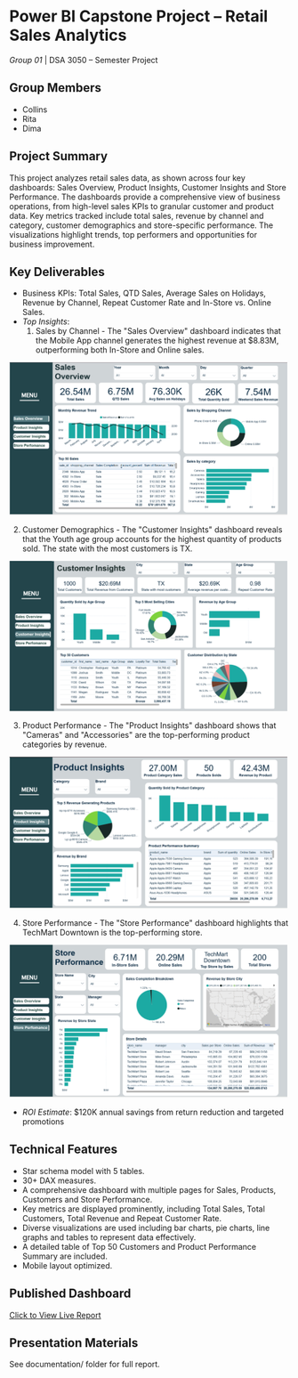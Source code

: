 # Power BI Capstone Project – Retail Sales Analytics
*Group 01* | DSA 3050 – Semester Project

## Group Members
- Collins
- Rita
- Dima

## Project Summary
This project analyzes retail sales data, as shown across four key dashboards: Sales Overview, Product Insights, Customer Insights and Store Performance. The dashboards provide a comprehensive view of business operations, from high-level sales KPIs to granular customer and product data. Key metrics tracked include total sales, revenue by channel and category, customer demographics and store-specific performance. The visualizations highlight trends, top performers and opportunities for business improvement.

## Key Deliverables
- Business KPIs: Total Sales, QTD Sales, Average Sales on Holidays, Revenue by Channel, Repeat Customer Rate and In-Store vs. Online Sales.
- *Top Insights*:
  1. Sales by Channel - The "Sales Overview" dashboard indicates that the Mobile App channel generates the highest revenue at $8.83M, outperforming both In-Store and Online sales.
 
 <img src="powerbi_dashboard/salesdashboard.png" width="500">


  2. Customer Demographics - The "Customer Insights" dashboard reveals that the Youth age group accounts for the highest quantity of products sold. The state with the most customers is TX.

 <img src="powerbi_dashboard/customerdashboard.png" width="500">


  3. Product Performance - The "Product Insights" dashboard shows that "Cameras" and "Accessories" are the top-performing product categories by revenue.

 <img src="powerbi_dashboard/productdashboard.png" width="500">


  4. Store Performance - The "Store Performance" dashboard highlights that TechMart Downtown is the top-performing store.

   <img src="powerbi_dashboard/storedashboard.png" width="500">


- *ROI Estimate*: $120K annual savings from return reduction and targeted promotions

## Technical Features
- Star schema model with 5 tables.
- 30+ DAX measures.
- A comprehensive dashboard with multiple pages for Sales, Products, Customers and Store Performance.
- Key metrics are displayed prominently, including Total Sales, Total Customers, Total Revenue and Repeat Customer Rate.
- Diverse visualizations are used including bar charts, pie charts, line graphs and tables to represent data effectively.
- A detailed table of Top 50 Customers and Product Performance Summary are included.
- Mobile layout optimized.

## Published Dashboard
[Click to View Live Report](https://app.powerbi.com/view?r=eyJrIjoiNmViZWRjNzktYjVmZi00NGExLTg5N2ItNTEyMzE3MGNjNTg4IiwidCI6IjE2ZDgzZWU2LTI1NGEtNDY5ZC1hNmNjLTU0ZTJjYTIzMTNlNyIsImMiOjh9)

## Presentation Materials
See documentation/ folder for full report.

